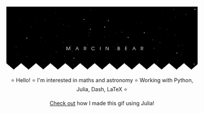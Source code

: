 ![banner_error](banner1.gif "banner")


<p style="text-align: center;">⭐ Hello! ⭐ I'm interested in maths and astronomy ⭐ Working with Python, Julia, Dash, LaTeX ⭐ </p> 

<p style="text-align: center;"> <a href="/banner_code.jl">Check out<a/> how I made this gif using Julia! </p> 
